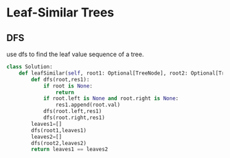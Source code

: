 # Leaf-Similar Trees

## DFS

use dfs to find the leaf value sequence of a tree.

```Python
class Solution:
    def leafSimilar(self, root1: Optional[TreeNode], root2: Optional[TreeNode]) -> bool:
        def dfs(root,res1):
            if root is None:
                return
            if root.left is None and root.right is None:
                res1.append(root.val)
            dfs(root.left,res1)
            dfs(root.right,res1)
        leaves1=[]
        dfs(root1,leaves1)
        leaves2=[]
        dfs(root2,leaves2)
        return leaves1 == leaves2
```
